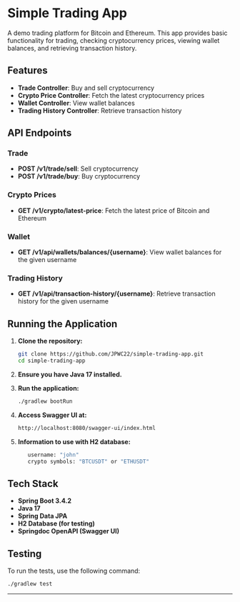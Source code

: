 # Simple Trading App

A demo trading platform for Bitcoin and Ethereum. This app provides basic functionality for trading, checking cryptocurrency prices, viewing wallet balances, and retrieving transaction history.

## Features

- **Trade Controller**: Buy and sell cryptocurrency
- **Crypto Price Controller**: Fetch the latest cryptocurrency prices
- **Wallet Controller**: View wallet balances
- **Trading History Controller**: Retrieve transaction history

## API Endpoints

### Trade

- **POST /v1/trade/sell**: Sell cryptocurrency
- **POST /v1/trade/buy**: Buy cryptocurrency

### Crypto Prices

- **GET /v1/crypto/latest-price**: Fetch the latest price of Bitcoin and Ethereum

### Wallet

- **GET /v1/api/wallets/balances/{username}**: View wallet balances for the given username

### Trading History

- **GET /v1/api/transaction-history/{username}**: Retrieve transaction history for the given username

## Running the Application

1. **Clone the repository:**
    ```bash
    git clone https://github.com/JPWC22/simple-trading-app.git
    cd simple-trading-app
    ```

2. **Ensure you have Java 17 installed.**

3. **Run the application:**
    ```bash
    ./gradlew bootRun
    ```

4. **Access Swagger UI at:**
    ```bash
    http://localhost:8080/swagger-ui/index.html
    ```
5. **Information to use with H2 database:**
   ```bash
      username: "john"
      crypto symbols: "BTCUSDT" or "ETHUSDT"
   ```
## Tech Stack

- **Spring Boot 3.4.2**
- **Java 17**
- **Spring Data JPA**
- **H2 Database (for testing)**
- **Springdoc OpenAPI (Swagger UI)**

## Testing

To run the tests, use the following command:

```bash
./gradlew test
```

---